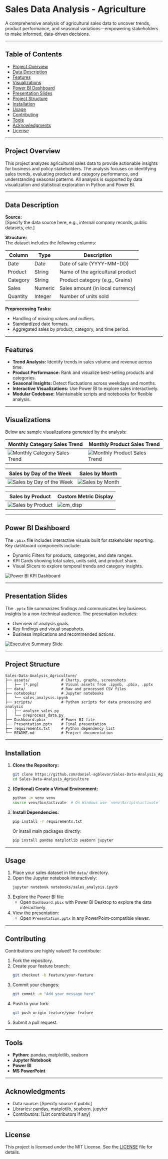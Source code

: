 # Sales Data Analysis - Agriculture

A comprehensive analysis of agricultural sales data to uncover trends, product performance, and seasonal variations—empowering stakeholders to make informed, data-driven decisions.

---

## Table of Contents

- [Project Overview](#project-overview)
- [Data Description](#data-description)
- [Features](#features)
- [Visualizations](#visualizations)
- [Power BI Dashboard](#power-bi-dashboard)
- [Presentation Slides](#presentation-slides)
- [Project Structure](#project-structure)
- [Installation](#installation)
- [Usage](#usage)
- [Contributing](#contributing)
- [Tools](#tools)
- [Acknowledgments](#acknowledgments)
- [License](#license)

---

## Project Overview

This project analyzes agricultural sales data to provide actionable insights for business and policy stakeholders. The analysis focuses on identifying sales trends, evaluating product and category performance, and understanding seasonal patterns. All analysis is supported by data visualization and statistical exploration in Python and Power BI.

---

## Data Description

**Source:**  
[Specify the data source here, e.g., internal company records, public datasets, etc.]

**Structure:**  
The dataset includes the following columns:

| Column    | Type    | Description                        |
|-----------|---------|------------------------------------|
| Date      | Date    | Date of sale (YYYY-MM-DD)          |
| Product   | String  | Name of the agricultural product   |
| Category  | String  | Product category (e.g., Grains)    |
| Sales     | Numeric | Sales amount (in local currency)   |
| Quantity  | Integer | Number of units sold               |

**Preprocessing Tasks:**  
- Handling of missing values and outliers.
- Standardized date formats.
- Aggregated sales by product, category, and time period.

---

## Features

- **Trend Analysis:** Identify trends in sales volume and revenue across time.
- **Product Performance:** Rank and visualize best-selling products and categories.
- **Seasonal Insights:** Detect fluctuations across weekdays and months.
- **Interactive Visualizations:** Use Power BI to explore sales interactively.
- **Modular Codebase:** Maintainable scripts and notebooks for flexible analysis.

---

## Visualizations

Below are sample visualizations generated by the analysis:

| Monthly Category Sales Trend | Monthly Product Sales Trend |
|-----------------------------|----------------------------|
| ![Monthly Category Sales Trend](assets/Monthly%20Category%20Sales%20Trend.png) | ![Monthly Product Sales Trend](assets/Monthly%20Product%20Sales%20Trend.png) |

| Sales by Day of the Week | Sales by Month |
|-------------------------|----------------|
| ![Sales by Day of the Week](assets/Sales%20by%20Day%20of%20the%20Week.png) | ![Sales by Month](assets/Sales%20by%20Month.png) |

| Sales by Product | Custom Metric Display |
|------------------|----------------------|
| ![Sales by Product](assets/Sales%20by%20Product.png) | ![cm_disp](assets/cm_disp.png) |

---

## Power BI Dashboard

The `.pbix` file includes interactive visuals built for stakeholder reporting. Key dashboard components include:

- Dynamic Filters for products, categories, and date ranges.
- KPI Cards showing total sales, units sold, and product share.
- Visual Slicers to explore temporal trends and category insights.

![Power BI KPI Dashboard](assets/PowerBI_Dashboard.png)

---

## Presentation Slides

The `.pptx` file summarizes findings and communicates key business insights to a non-technical audience. The presentation includes:

- Overview of analysis goals.
- Key findings and visual snapshots.
- Business implications and recommended actions.

![Executive Summary Slide](assets/Executive_Summary_Slide.png)

---

## Project Structure

```plaintext
Sales-Data-Analysis_Agriculture/
├── assets/              # Charts, graphs, screenshots
│   ├── [*.png]          # Visual assets from .ipynb, .pbix, .pptx
├── data/                # Raw and processed CSV files
├── notebooks/           # Jupyter notebooks
│   └── sales_analysis.ipynb
├── scripts/             # Python scripts for data processing and analysis
│   ├── analyze_sales.py
│   └── preprocess_data.py
├── Dashboard.pbix       # Power BI file
├── Presentation.pptx    # Final presentation
├── requirements.txt     # Python dependency list
└── README.md            # Project documentation
```

---

## Installation

1. **Clone the Repository:**
    ```bash
    git clone https://github.com/daniel-agblevor/Sales-Data-Analysis_Agriculture.git
    cd Sales-Data-Analysis_Agriculture
    ```

2. **(Optional) Create a Virtual Environment:**
    ```bash
    python -m venv venv
    source venv/bin/activate  # On Windows use `venv\Scripts\activate`
    ```

3. **Install Dependencies:**
    ```bash
    pip install -r requirements.txt
    ```
    Or install main packages directly:
    ```bash
    pip install pandas matplotlib seaborn jupyter
    ```

---

## Usage

1. Place your sales dataset in the `data/` directory.
2. Open the Jupyter notebook interactively:
    ```bash
    jupyter notebook notebooks/sales_analysis.ipynb
    ```
3. Explore the Power BI file:
    - Open `Dashboard.pbix` with Power BI Desktop to explore the data interactively.
4. View the presentation:
    - Open `Presentation.pptx` in any PowerPoint-compatible viewer.

---

## Contributing

Contributions are highly valued! To contribute:

1. Fork the repository.
2. Create your feature branch:
    ```bash
    git checkout -b feature/your-feature
    ```
3. Commit your changes:
    ```bash
    git commit -m "Add your message here"
    ```
4. Push to your fork:
    ```bash
    git push origin feature/your-feature
    ```
5. Submit a pull request.

---

## Tools

- **Python:** pandas, matplotlib, seaborn
- **Jupyter Notebook**
- **Power BI**
- **MS PowerPoint**

---

## Acknowledgments

- Data source: [Specify source if public]
- Libraries: pandas, matplotlib, seaborn, jupyter
- Contributors: [List contributors if any]

---

## License

This project is licensed under the MIT License. See the [LICENSE](LICENSE) file for details.